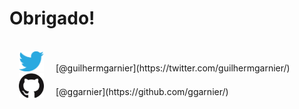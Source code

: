 # Obrigado!

<br />

<img src="static/twitter.svg" style="width: 40px; margin: 0 15px" />
[@guilhermgarnier](https://twitter.com/guilhermgarnier/)

<img src="static/github.png" style="width: 40px; margin: 0 15px -5px" />
[@ggarnier](https://github.com/ggarnier/)
